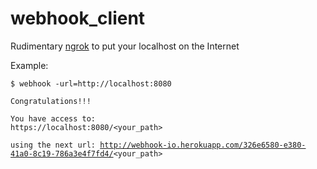 # webhook_client

Rudimentary <a href="https://ngrok.com">ngrok</a> to put your localhost on the Internet

Example:

<code>$ webhook -url=http://localhost:8080</code>

<code>Congratulations!!!</code>                                                                     

<code>You have access to: https://localhost:8080/<your_path></code>                       

<code>using the next url: http://webhook-io.herokuapp.com/326e6580-e380-41a0-8c19-786a3e4f7fd4/<your_path></code>                                                                                    
